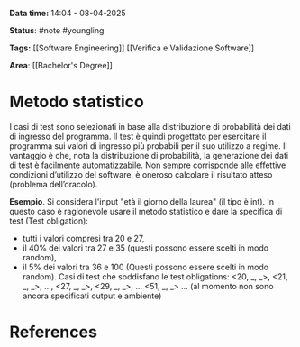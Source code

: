 **Data time:** 14:04 - 08-04-2025

**Status**: #note #youngling 

**Tags:** [[Software Engineering]] [[Verifica e Validazione Software]]

**Area**: [[Bachelor's Degree]]
# Metodo statistico

I casi di test sono selezionati in base alla distribuzione di probabilità dei dati di ingresso del programma. Il test è quindi progettato per esercitare il programma sui valori di ingresso più probabili per il suo utilizzo a regime. Il vantaggio è che, nota la distribuzione di probabilità, la generazione dei dati di test è facilmente automatizzabile. Non sempre corrisponde alle effettive condizioni d’utilizzo del software, è oneroso calcolare il risultato atteso (problema dell’oracolo).

**Esempio**.
Si considera l'input "età il giorno della laurea" (il tipo è int). In questo caso è ragionevole usare il metodo statistico e dare la specifica di test (Test obligation):
- tutti i valori compresi tra 20 e 27,
- il 40% dei valori tra 27 e 35 (questi possono essere scelti in modo random),
- il 5% dei valori tra 36 e 100 (Questi possono essere scelti in modo random). 
Casi di test che soddisfano le test obligations: <20, _, _>,  <21, _, _>, ..., <27, _, _>, <29, _, _>, ... <51, _, _> ... (al momento non sono ancora specificati output e ambiente)

# References
